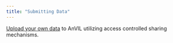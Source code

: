 ```yaml
---
title: "Submitting Data"
---
```


[Upload your own data](/data/data-submission) to AnVIL utilizing access controlled sharing mechanisms.


